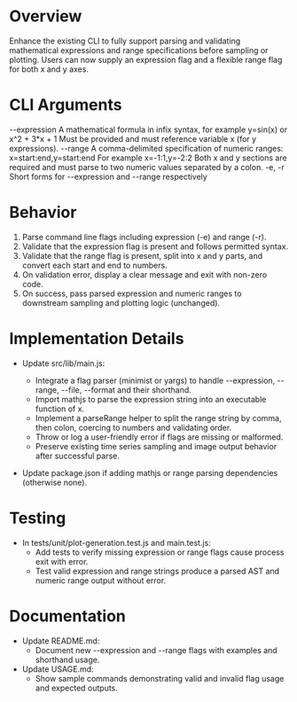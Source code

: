# Overview

Enhance the existing CLI to fully support parsing and validating mathematical expressions and range specifications before sampling or plotting. Users can now supply an expression flag and a flexible range flag for both x and y axes.

# CLI Arguments

--expression <string>
  A mathematical formula in infix syntax, for example y=sin(x) or x^2 + 3*x + 1
  Must be provided and must reference variable x (for y expressions).
--range <string>
  A comma-delimited specification of numeric ranges: x=start:end,y=start:end
  For example x=-1:1,y=-2:2
  Both x and y sections are required and must parse to two numeric values separated by a colon.
-e, -r
  Short forms for --expression and --range respectively

# Behavior

1. Parse command line flags including expression (-e) and range (-r).
2. Validate that the expression flag is present and follows permitted syntax.
3. Validate that the range flag is present, split into x and y parts, and convert each start and end to numbers.
4. On validation error, display a clear message and exit with non-zero code.
5. On success, pass parsed expression and numeric ranges to downstream sampling and plotting logic (unchanged).

# Implementation Details

- Update src/lib/main.js:
  - Integrate a flag parser (minimist or yargs) to handle --expression, --range, --file, --format and their shorthand.
  - Import mathjs to parse the expression string into an executable function of x.
  - Implement a parseRange helper to split the range string by comma, then colon, coercing to numbers and validating order.
  - Throw or log a user-friendly error if flags are missing or malformed.
  - Preserve existing time series sampling and image output behavior after successful parse.

- Update package.json if adding mathjs or range parsing dependencies (otherwise none).

# Testing

- In tests/unit/plot-generation.test.js and main.test.js:
  - Add tests to verify missing expression or range flags cause process exit with error.
  - Test valid expression and range strings produce a parsed AST and numeric range output without error.

# Documentation

- Update README.md:
  - Document new --expression and --range flags with examples and shorthand usage.
- Update USAGE.md:
  - Show sample commands demonstrating valid and invalid flag usage and expected outputs.